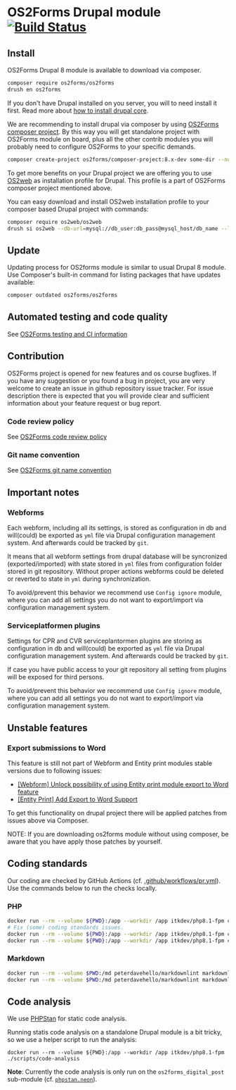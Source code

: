 # OS2Forms Drupal module  [![Build Status](https://travis-ci.org/OS2Forms/os2forms.svg?branch=8.x)](https://travis-ci.org/OS2Forms/os2forms)

## Install

OS2Forms Drupal 8 module is available to download via composer.

```sh
composer require os2forms/os2forms
drush en os2forms
```

If you don't have Drupal installed on you server, you will to need install it first.
Read more about [how to install drupal core](https://www.drupal.org/docs/8/install).

We are recommending to install drupal via composer by using
[OS2Forms composer project](https://github.com/OS2Forms/composer-project).
By this way you will get standalone project with OS2Forms module on board, plus
all the other contrib modules you will probably need to configure OS2Forms to
your specific demands.

```sh
composer create-project os2forms/composer-project:8.x-dev some-dir --no-interaction
```

To get more benefits on your Drupal project we are offering you to use
[OS2web](https://packagist.org/packages/os2web/os2web) as installation
profile for Drupal. This profile is a part of OS2Forms composer project
mentioned above.

You can easy download and install OS2web installation profile to your
composer based Drupal project with commands:

```sh
composer require os2web/os2web
drush si os2web --db-url=mysql://db_user:db_pass@mysql_host/db_name --locale=da --site-name="OS2Forms" --account-pass=admin -y
```

## Update

Updating process for OS2forms module is similar to usual Drupal 8 module.
Use Composer's built-in command for listing packages that have updates available:

```sh
composer outdated os2forms/os2forms
```

## Automated testing and code quality

See [OS2Forms testing and CI information](https://github.com/OS2Forms/docs#testing-and-ci)

## Contribution

OS2Forms project is opened for new features and os course bugfixes.
If you have any suggestion or you found a bug in project, you are very welcome
to create an issue in github repository issue tracker.
For issue description there is expected that you will provide clear and
sufficient information about your feature request or bug report.

### Code review policy

See [OS2Forms code review policy](https://github.com/OS2Forms/docs#code-review)

### Git name convention

See [OS2Forms git name convention](https://github.com/OS2Forms/docs#git-guideline)

## Important notes

### Webforms

Each webform, including all its settings, is stored as configuration in db and
will(could) be exported as `yml` file via Drupal configuration management
system. And afterwards could be tracked by `git`.

It means that all webform settings from drupal database will
be syncronized (exported/imported) with state stored in `yml` files from
configuration folder stored in git repository. Without proper actions webforms
could be deleted or reverted to state in `yml` during synchronization.

To avoid/prevent this behavior we recommend use `Config ignore` module, where
you can add all settings you do not want to export/import via configuration
management system.

### Serviceplatformen plugins

Settings for CPR and CVR serviceplantormen plugins are storing as configuration
in db and will(could) be exported as `yml` file via Drupal configuration
management system. And afterwards could be tracked by `git`.

If case you have public access to your git repository all setting from plugins
will be exposed for third persons.

To avoid/prevent this behavior we recommend use `Config ignore` module, where
you can add all settings you do not want to export/import via configuration
management system.

## Unstable features

### Export submissions to Word

This feature is still not part of Webform and Entity print modules stable versions
due to following issues:

* [[Webform] Unlock possibility of using Entity print module export to Word
  feature](https://www.drupal.org/project/webform/issues/3096552)
* [[Entity Print] Add Export to Word
  Support](https://www.drupal.org/project/entity_print/issues/2733781)

To get this functionality on drupal project there will be applied patches from
issues above via Composer.

NOTE: If you are downloading os2forms module without using composer, be aware
that you have apply those patches by yourself.

## Coding standards

Our coding are checked by GitHub Actions (cf.
[.github/workflows/pr.yml](.github/workflows/pr.yml)). Use the commands below to
run the checks locally.

### PHP

```sh
docker run --rm --volume ${PWD}:/app --workdir /app itkdev/php8.1-fpm composer install
# Fix (some) coding standards issues.
docker run --rm --volume ${PWD}:/app --workdir /app itkdev/php8.1-fpm composer coding-standards-apply
docker run --rm --volume ${PWD}:/app --workdir /app itkdev/php8.1-fpm composer coding-standards-check
```

### Markdown

```sh
docker run --rm --volume $PWD:/md peterdavehello/markdownlint markdownlint --ignore vendor --ignore LICENSE.md '**/*.md' --fix
docker run --rm --volume $PWD:/md peterdavehello/markdownlint markdownlint --ignore vendor --ignore LICENSE.md '**/*.md'
```

## Code analysis

We use [PHPStan](https://phpstan.org/) for static code analysis.

Running statis code analysis on a standalone Drupal module is a bit tricky, so we use a helper script to run the
analysis:

```shell
docker run --rm --volume ${PWD}:/app --workdir /app itkdev/php8.1-fpm ./scripts/code-analysis
```

**Note**: Currently the code analysis is only run on the `os2forms_digital_post` sub-module (cf. [`phpstan.neon`](./phpstan.neon)).
